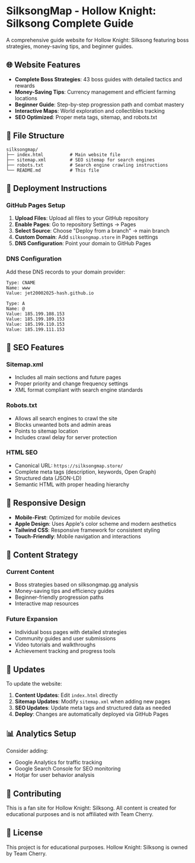 # SilksongMap - Hollow Knight: Silksong Complete Guide

A comprehensive guide website for Hollow Knight: Silksong featuring boss strategies, money-saving tips, and beginner guides.

## 🌐 Website Features

- **Complete Boss Strategies**: 43 boss guides with detailed tactics and rewards
- **Money-Saving Tips**: Currency management and efficient farming locations  
- **Beginner Guide**: Step-by-step progression path and combat mastery
- **Interactive Maps**: World exploration and collectibles tracking
- **SEO Optimized**: Proper meta tags, sitemap, and robots.txt

## 📁 File Structure

```
silksongmap/
├── index.html          # Main website file
├── sitemap.xml         # SEO sitemap for search engines
├── robots.txt          # Search engine crawling instructions
└── README.md           # This file
```

## 🚀 Deployment Instructions

### GitHub Pages Setup

1. **Upload Files**: Upload all files to your GitHub repository
2. **Enable Pages**: Go to repository Settings → Pages
3. **Select Source**: Choose "Deploy from a branch" → main branch
4. **Custom Domain**: Add `silksongmap.store` in Pages settings
5. **DNS Configuration**: Point your domain to GitHub Pages

### DNS Configuration

Add these DNS records to your domain provider:

```
Type: CNAME
Name: www
Value: jet20002025-hash.github.io

Type: A
Name: @
Value: 185.199.108.153
Value: 185.199.109.153
Value: 185.199.110.153
Value: 185.199.111.153
```

## 🔧 SEO Features

### Sitemap.xml
- Includes all main sections and future pages
- Proper priority and change frequency settings
- XML format compliant with search engine standards

### Robots.txt
- Allows all search engines to crawl the site
- Blocks unwanted bots and admin areas
- Points to sitemap location
- Includes crawl delay for server protection

### HTML SEO
- Canonical URL: `https://silksongmap.store/`
- Complete meta tags (description, keywords, Open Graph)
- Structured data (JSON-LD)
- Semantic HTML with proper heading hierarchy

## 📱 Responsive Design

- **Mobile-First**: Optimized for mobile devices
- **Apple Design**: Uses Apple's color scheme and modern aesthetics
- **Tailwind CSS**: Responsive framework for consistent styling
- **Touch-Friendly**: Mobile navigation and interactions

## 🎯 Content Strategy

### Current Content
- Boss strategies based on silksongmap.gg analysis
- Money-saving tips and efficiency guides
- Beginner-friendly progression paths
- Interactive map resources

### Future Expansion
- Individual boss pages with detailed strategies
- Community guides and user submissions
- Video tutorials and walkthroughs
- Achievement tracking and progress tools

## 🔄 Updates

To update the website:

1. **Content Updates**: Edit `index.html` directly
2. **Sitemap Updates**: Modify `sitemap.xml` when adding new pages
3. **SEO Updates**: Update meta tags and structured data as needed
4. **Deploy**: Changes are automatically deployed via GitHub Pages

## 📊 Analytics Setup

Consider adding:
- Google Analytics for traffic tracking
- Google Search Console for SEO monitoring
- Hotjar for user behavior analysis

## 🤝 Contributing

This is a fan site for Hollow Knight: Silksong. All content is created for educational purposes and is not affiliated with Team Cherry.

## 📄 License

This project is for educational purposes. Hollow Knight: Silksong is owned by Team Cherry.
